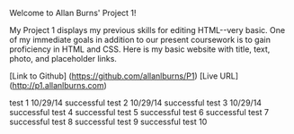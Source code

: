 Welcome to Allan Burns' Project 1!

My Project 1 displays my previous skills for editing HTML--very basic. One of my immediate goals in addition to our present coursework is to gain proficiency in HTML and CSS. Here is my basic website with title, text, photo, and placeholder links.

[Link to Github] (https://github.com/allanlburns/P1)
[Live URL] (http://p1.allanlburns.com)

test 1 10/29/14 successful
test 2 10/29/14 successful
test 3 10/29/14 successful
test 4 successful
test 5 successful
test 6 successful
test 7 successful
test 8 successful
test 9 successful
test 10
